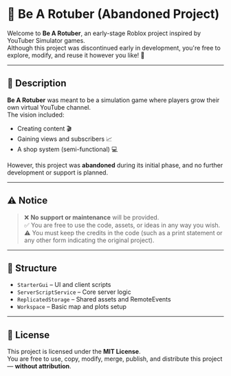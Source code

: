 # 🎥 Be A Rotuber (Abandoned Project)

Welcome to **Be A Rotuber**, an early-stage Roblox project inspired by YouTuber Simulator games.  
Although this project was discontinued early in development, you're free to explore, modify, and reuse it however you like! 🚀

---

## 📜 Description

**Be A Rotuber** was meant to be a simulation game where players grow their own virtual YouTube channel.  
The vision included:
- Creating content 🎬
- Gaining views and subscribers 📈
- A shop system (semi-functional) 💻

However, this project was **abandoned** during its initial phase, and no further development or support is planned.

---

## ⚠️ Notice

> ❌ **No support or maintenance** will be provided.  
> ✅ You are free to use the code, assets, or ideas in any way you wish. 
> ⚠️ You must keep the credits in the code (such as a print statement or any other form indicating the original project).

---

## 📂 Structure

- `StarterGui` – UI and client scripts  
- `ServerScriptService` – Core server logic  
- `ReplicatedStorage` – Shared assets and RemoteEvents  
- `Workspace` – Basic map and plots setup

---

## 📄 License

This project is licensed under the **MIT License**.  
You are free to use, copy, modify, merge, publish, and distribute this project — **without attribution**.

